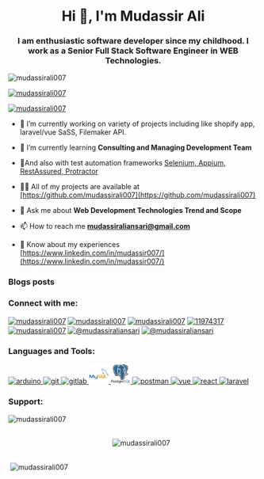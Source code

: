 <h1 align="center">Hi 👋, I'm Mudassir Ali</h1>
<h3 align="center">I am enthusiastic software developer since my childhood. I work as a Senior Full Stack Software Engineer in WEB Technologies.</h3>

<p align="left"> <img src="https://komarev.com/ghpvc/?username=mudassirali007&label=Profile%20views&color=0e75b6&style=flat" alt="mudassirali007" /> </p>

<p align="left"> <a href="https://github.com/ryo-ma/github-profile-trophy"><img src="https://github-profile-trophy.vercel.app/?username=mudassirali007" alt="mudassirali007" /></a> </p>

<p align="left"> <a href="https://twitter.com/mudassirali007" target="blank"><img src="https://img.shields.io/twitter/follow/mudassirali007?logo=twitter&style=for-the-badge" alt="mudassirali007" /></a> </p>

- 🔭 I’m currently working on variety of projects including like shopify app, laravel/vue SaSS, Filemaker API.

- 🌱 I’m currently learning **Consulting and Managing Development Team**

- 🤝And also with test automation frameworks [Selenium, Appium, RestAssured, Protractor](https://github.com/mszeles)

- 👨‍💻 All of my projects are available at [https://github.com/mudassirali007](https://github.com/mudassirali007)

- 💬 Ask me about **Web Development Technologies Trend and Scope**

- 📫 How to reach me **mudassiraliansari@gmail.com**

- 📄 Know about my experiences [https://www.linkedin.com/in/mudassir007/](https://www.linkedin.com/in/mudassir007/)

### Blogs posts
<!-- BLOG-POST-LIST:START -->
<!-- BLOG-POST-LIST:END -->

<h3 align="left">Connect with me:</h3>
<p align="left">
<a href="https://dev.to/mudassirali007" target="blank"><img align="center" src="https://raw.githubusercontent.com/rahuldkjain/github-profile-readme-generator/master/src/images/icons/Social/devto.svg" alt="mudassirali007" height="30" width="40" /></a>
<a href="https://twitter.com/mudassirali007" target="blank"><img align="center" src="https://raw.githubusercontent.com/rahuldkjain/github-profile-readme-generator/master/src/images/icons/Social/twitter.svg" alt="mudassirali007" height="30" width="40" /></a>
<a href="https://linkedin.com/in/mudassir007" target="blank"><img align="center" src="https://raw.githubusercontent.com/rahuldkjain/github-profile-readme-generator/master/src/images/icons/Social/linked-in-alt.svg" alt="mudassirali007" height="30" width="40" /></a>
<a href="https://stackoverflow.com/users/11974317" target="blank"><img align="center" src="https://raw.githubusercontent.com/rahuldkjain/github-profile-readme-generator/master/src/images/icons/Social/stack-overflow.svg" alt="11974317" height="30" width="40" /></a>
<a href="https://www.instagram.com/mudassirali007" target="blank"><img align="center" src="https://raw.githubusercontent.com/rahuldkjain/github-profile-readme-generator/master/src/images/icons/Social/instagram.svg" alt="mudassirali007" height="30" width="40" /></a>
<a href="https://hashnode.com/@mudassir" target="blank"><img align="center" src="https://raw.githubusercontent.com/rahuldkjain/github-profile-readme-generator/master/src/images/icons/Social/hashnode.svg" alt="@mudassiraliansari" height="30" width="40" /></a>
<a href="https://medium.com/@mudassiraliansari" target="blank"><img align="center" src="https://raw.githubusercontent.com/rahuldkjain/github-profile-readme-generator/master/src/images/icons/Social/medium.svg" alt="@mudassiraliansari" height="30" width="40" /></a>

</p>

<h3 align="left">Languages and Tools:</h3>
<p align="left"> <a href="https://www.jetbrains.com/phpstorm/" target="_blank" rel="noreferrer"> <img src="https://cdn.worldvectorlogo.com/logos/phpstorm-1.svg" alt="arduino" width="40" height="40"/> </a> 
  <a href="https://git-scm.com/" target="_blank" rel="noreferrer"> <img src="https://www.vectorlogo.zone/logos/git-scm/git-scm-icon.svg" alt="git" width="40" height="40"/> </a> 
  <a href="https://gitlab.com/" target="_blank" rel="noreferrer"> <img src="https://cdn.worldvectorlogo.com/logos/gitlab.svg" alt="gitlab" width="40" height="40"/> </a> 
  <a href="https://www.mysql.com/" target="_blank" rel="noreferrer"> <img src="https://raw.githubusercontent.com/devicons/devicon/master/icons/mysql/mysql-original-wordmark.svg" alt="mysql" width="40" height="40"/> </a> 
  <a href="https://www.postgresql.org" target="_blank" rel="noreferrer"> <img src="https://raw.githubusercontent.com/devicons/devicon/master/icons/postgresql/postgresql-original-wordmark.svg" alt="postgresql" width="40" height="40"/> </a> 
  <a href="https://postman.com" target="_blank" rel="noreferrer"> <img src="https://www.vectorlogo.zone/logos/getpostman/getpostman-icon.svg" alt="postman" width="40" height="40"/> </a>
 <a href="https://vuejs.org/" target="_blank" rel="noreferrer"> <img src="https://cdn.worldvectorlogo.com/logos/vue-js-1.svg" alt="vue" width="40" height="40"/> </a>
 <a href="https://reactjs.org/" target="_blank" rel="noreferrer"> <img src="https://cdn.worldvectorlogo.com/logos/react-2.svg" alt="react" width="40" height="40"/> </a>
 <a href="https://laravel.com/" target="_blank" rel="noreferrer"> <img src="https://cdn.worldvectorlogo.com/logos/laravel-2.svg" alt="laravel" width="40" height="40"/> </a>



</p>

<h3 align="left">Support:</h3>
<p><a href="https://www.buymeacoffee.com/mudassirali"> <img align="left" src="https://cdn.buymeacoffee.com/buttons/v2/default-yellow.png" height="50" width="210" alt="mudassirali007" /></a></p><br><br>

<p><img align="left" src="https://github-readme-stats.vercel.app/api/top-langs?username=mudassirali007&show_icons=true&locale=en&layout=compact" alt="mudassirali007" /></p>
<br><br>
<p>&nbsp;<img align="center" src="https://github-readme-stats.vercel.app/api?username=mudassirali007&show_icons=true&locale=en" alt="mudassirali007" /></p>

